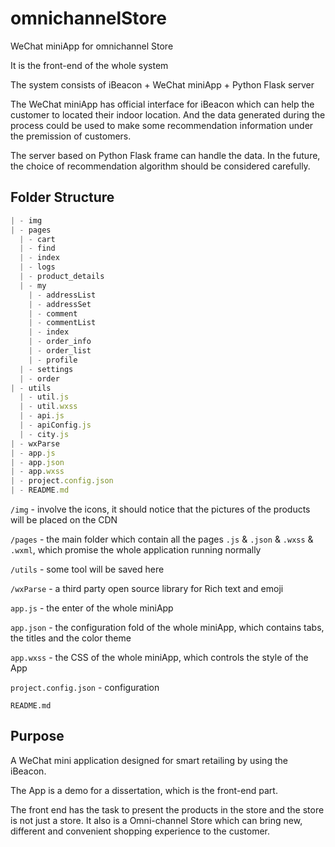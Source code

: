 # omnichannelStore
WeChat miniApp for omnichannel Store

It is the front-end of the whole system

The system consists of iBeacon + WeChat miniApp + Python Flask server

The WeChat miniApp has official interface for iBeacon which can help the customer to located their indoor location. And the data generated during the process could be used to make some recommendation information under the premission of customers.

The server based on Python Flask frame can handle the data. In the future, the choice of recommendation algorithm should be considered carefully.

## Folder Structure

```js
| - img
| - pages
  | - cart
  | - find
  | - index
  | - logs
  | - product_details
  | - my
    | - addressList
    | - addressSet
    | - comment
    | - commentList
    | - index
    | - order_info
    | - order_list
    | - profile
  | - settings
  | - order
| - utils
  | - util.js
  | - util.wxss
  | - api.js
  | - apiConfig.js
  | - city.js
| - wxParse
| - app.js
| - app.json
| - app.wxss
| - project.config.json
| - README.md
```

`/img` - involve the icons, it should notice that the pictures of the products will be placed on the CDN

`/pages` - the main folder which contain all the pages `.js` & `.json` & `.wxss` & `.wxml`, which promise the whole application running normally

`/utils` - some tool will be saved here

`/wxParse` - a third party open source library for Rich text and emoji

`app.js` - the enter of the whole miniApp

`app.json` - the configuration fold of the whole miniApp, which contains tabs, the titles and the color theme

`app.wxss` - the CSS of the whole miniApp, which controls the style of the App

`project.config.json` - configuration

`README.md`

## Purpose
A WeChat mini application designed for smart retailing by using the iBeacon. 

The App is a demo for a dissertation, which is the front-end part. 

The front end has the task to present the products in the store and the store is not just a store. It also is a Omni-channel Store which can bring new, different and convenient shopping experience to the customer.


